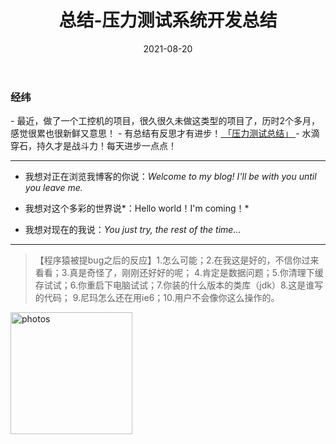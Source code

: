 ﻿---
layout: post
title: 总结-压力测试系统开发总结
date: 2021-08-20 
tag: 技术
---


<h3>经纬</h3>
- 最近，做了一个工控机的项目，很久很久未做这类型的项目了，历时2个多月，感觉很累也很新鲜又意思！
- 有总结有反思才有进步！<a href="{{ site.baseurl }}/furikaeri" target="_blank"> 「压力测试总结」 </a> 
- 水滴穿石，持久才是战斗力！每天进步一点点！


-----------------

- 我想对正在浏览我博客的你说：*Welcome to my blog! I'll be with you until you leave me.*


- 我想对这个多彩的世界说*：Hello world！I'm coming！*


- 我想对现在的我说：*You just try, the rest of the time...*

-----------------

> 【程序猿被提bug之后的反应】1.怎么可能；2.在我这是好的，不信你过来看看；3.真是奇怪了，刚刚还好好的呢；
> 4.肯定是数据问题；5.你清理下缓存试试；6.你重启下电脑试试；7.你装的什么版本的类库（jdk）8.这是谁写的代码；
> 9.尼玛怎么还在用ie6；10.用户不会像你这么操作的。 



<a href="/photos/" target="_blank"><img src="http://omjh2j5h3.bkt.clouddn.com/%E5%A4%A9%E7%AD%96.jpg" width="195" height="195" alt="photos"/></a>

